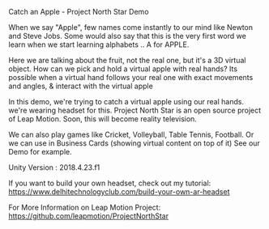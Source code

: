 Catch an Apple - Project North Star Demo

When we say "Apple", few names come instantly to our mind like Newton and Steve Jobs. Some would also say that this is the very first word we learn when we start learning alphabets .. A for APPLE.

Here we are talking about the fruit, not the real one, but it's a 3D virtual object. How can we pick and hold a virtual apple with real hands? Its possible when a virtual hand follows your real one with exact movements and angles, & interact with the virtual apple

In this demo, we're trying to catch a virtual apple using our real hands. we're wearing headset for this. Project North Star is an open source project of Leap Motion. Soon, this will become reality television. 

We can also play games like Cricket, Volleyball, Table Tennis, Football. Or we can use in Business Cards (showing virtual content on top of it) See our Demo for example.

Unity Version : 2018.4.23.f1

If you want to build your own headset, check out my tutorial:
https://www.delhitechnologyclub.com/build-your-own-ar-headset

For More Information on Leap Motion Project:
https://github.com/leapmotion/ProjectNorthStar
